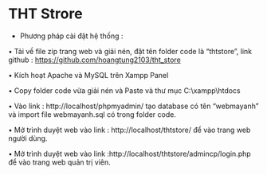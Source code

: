 # THT Strore


- Phương pháp cài đặt hệ thống :
  
•	Tải về file zip trang web và giải nén, đặt tên folder code là “thtstore”, link github : https://github.com/hoangtung2103/tht_store

•	Kích hoạt Apache và MySQL trên Xampp Panel

•	Copy folder code vừa giải nén và Paste và thư mục C:\xampp\htdocs 

•	Vào link : http://localhost/phpmyadmin/ tạo database có tên “webmayanh” và import file webmayanh.sql có trong folder code.

•	Mở trình duyệt web vào link : http://localhost/thtstore/ để vào trang web người dùng.

•	Mở trình duyệt web vào link :http://localhost/thtstore/admincp/login.php để vào trang web quản trị viên.
